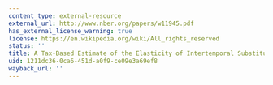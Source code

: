 ```yaml
---
content_type: external-resource
external_url: http://www.nber.org/papers/w11945.pdf
has_external_license_warning: true
license: https://en.wikipedia.org/wiki/All_rights_reserved
status: ''
title: A Tax-Based Estimate of the Elasticity of Intertemporal Substitution
uid: 1211dc36-0ca6-451d-a0f9-ce09e3a69ef8
wayback_url: ''
---
```

